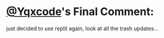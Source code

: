 # [@Yqxcode](https://replit.com/@Yqxcode)'s Final Comment:

just decided to use replit again, look at all the trash updates...